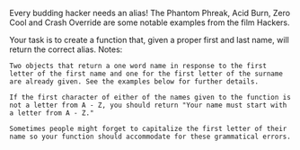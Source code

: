 Every budding hacker needs an alias! The Phantom Phreak, Acid Burn, Zero Cool and Crash Override are some notable examples from the film Hackers.

Your task is to create a function that, given a proper first and last name, will return the correct alias.
Notes:

    Two objects that return a one word name in response to the first letter of the first name and one for the first letter of the surname are already given. See the examples below for further details.

    If the first character of either of the names given to the function is not a letter from A - Z, you should return "Your name must start with a letter from A - Z."

    Sometimes people might forget to capitalize the first letter of their name so your function should accommodate for these grammatical errors.
